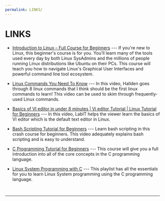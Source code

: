 ```yaml
---
permalink: LINKS/
---
```


# LINKS

* [Introduction to Linux – Full Course for Beginners](https://youtu.be/sWbUDq4S6Y8?si=i3asErrDhz7dBDgY) --- 
If you're new to Linux, this beginner's course is for you.
You'll learn many of the tools used every day by both Linux SysAdmins and the millions of people running Linux distributions like Ubuntu on their PCs.
This course will teach you how to navigate Linux's Graphical User Interfaces and powerful command line tool ecosystem.

* [Linux Commands You Need To Know](https://www.youtube.com/watch?v=J2zquYPJbWY) --- 
In this video, Hallden goes through 8 linux commands that I think should be the first linux commands to learn! This video can be used to skim through frequently-used Linux commands.

* [Basics of VI editor in under 8 minutes | Vi editor Tutorial | Linux Tutorial for Beginners](https://www.youtube.com/watch?v=-_DvfdgR-LA) ---
In this video, LabIT helps the viewer learn the basics of VI editor which is the default text editor in Linux.

* [Bash Scripting Tutorial for Beginners](https://www.youtube.com/watch?v=tK9Oc6AEnR4) ---
Learn bash scripting in this crash course for beginners. This video adequately explains bash scripting and is easy to understand.

* [C Programming Tutorial for Beginners](https://www.youtube.com/watch?v=KJgsSFOSQv0) ---
This course will give you a full introduction into all of the core concepts in the C programming language.

* [Linux System Programming with C](https://www.youtube.com/playlist?list=PLysdvSvCcUhbrU3HhGhfQVbhjnN9GXCq4) ---
This playlist has all the essentials for you to learn Linux System programming using the C programming language.

<br>
<hr>

